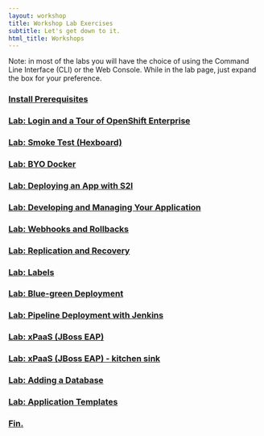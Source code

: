 ```yaml
---
layout: workshop
title: Workshop Lab Exercises
subtitle: Let's get down to it.
html_title: Workshops
---
```


<i class="fa fa-info-circle"></i> Note: in most of the labs you will have the choice of using the Command Line Interface (CLI) or the Web Console.  While in the lab page, just expand the box for your preference.

### [Install Prerequisites](workshop-prerequisites.html)

### [Lab: Login and a Tour of OpenShift Enterprise](workshop-lab-welcome.html)

### [Lab: Smoke Test (Hexboard)](workshop-lab-hexboard.html)

### [Lab: BYO Docker](workshop-lab-byodocker.html)

### [Lab: Deploying an App with S2I](workshop-lab-s2i.html)

### [Lab: Developing and Managing Your Application](workshop-lab-devmanage.html)

### [Lab: Webhooks and Rollbacks](workshop-lab-rollbacks.html)

### [Lab: Replication and Recovery](workshop-lab-replicationrecovery.html)

### [Lab: Labels](workshop-lab-labels.html)

### [Lab: Blue-green Deployment](workshop-lab-bluegreen.html)

### [Lab: Pipeline Deployment with Jenkins](workshop-lab-pipeline-jenkins.html)

### [Lab: xPaaS (JBoss EAP)](workshop-lab-jboss.html)

### [Lab: xPaaS (JBoss EAP) - kitchen sink](workshop-lab-xpaas-kitchensink.html)

### [Lab: Adding a Database](workshop-lab-databases.html)

### [Lab: Application Templates](workshop-lab-templates.html)

### [Fin.](workshop-finally.html)

<!--
### [Lab: CI | CD Pipelines](workshop-lab-cicd.html)

### [Lab: Keep it Secret, Keep it Safe](workshop-secrets.html)

### [Lab: Working with Storage](workshop-lab-storage.html)

### [Lab: xPaaS on OpenShift](workshop-lab-xpaas.html)

### [Lab: Operations](workshop-lab-ops.html)

### [Lab: Operations](workshop-lab-nodeselectors.html)

### [Homework](workshop-homework.html)

-->
